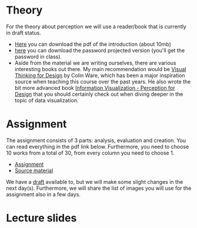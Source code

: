 # Theory

For the theory about perception we will use a reader/book that is currently in draft status. 
* [Here](https://homepage.tudelft.nl/w3s80/VCD/VCD_wijntjes_intro.pdf) you can download the pdf of the introduction (about 10mb) 
* [here](https://homepage.tudelft.nl/w3s80/VCD/VCD_wijntjes_full.pdf) you can download the password projected version (you'll get the password in class).
* Aside from the material we are writing ourselves, there are various interesting books out there. My main recommendation would be [Visual Thinking for Design](https://www.amazon.com/dp/0123708966/ref=rdr_ext_tmb) by Colin Ware, which has been a major inspiration source when teaching this course over the past years. He also wrote the bit more advanced book [Information Visualization - Perception for Design](https://www.amazon.com/dp/0123814642/ref=rdr_ext_tmb) that you should certainly check out when diving deeper in the topic of data visualization. 


# Assignment
The assignment consists of 3 parts: analysis, evaluation and creation. You can read everything in the pdf link below. Furthermore, you need to choose 10 works from a total of 30, from every column you need to choose 1. 
* [Assignment](content/assignment_final.pdf)
* [Source material](content/SourceMaterial.zip)



We have a [draft](content/assignment_draft.pdf) available to, but we will make some slight changes in the next day(s). Furthermore, we will share the list of images you will use for the assignment also in a few days. 

# Lecture slides

